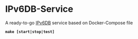 # IPv6DB-Service
A ready-to-go [IPv6DB](https://github.com/MichelBoucey/IPv6DB "IPv6DB") service based on Docker-Compose file

**```make [start|stop|test]```**
